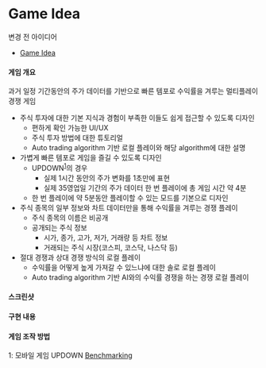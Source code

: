 # Game Idea

변경 전 아이디어
- [Game Idea](Past_Game_Idea.md)

#### 게임 개요
과거 일정 기간동안의 주가 데이터를 기반으로 빠른 템포로 수익률을 겨루는 멀티플레이 경쟁 게임
- 주식 투자에 대한 기본 지식과 경험이 부족한 이들도 쉽게 접근할 수 있도록 디자인
    + 편하게 확인 가능한 UI/UX
    + 주식 투자 방법에 대한 튜토리얼
    + Auto trading algorithm 기반 로컬 플레이와 해당 algorithm에 대한 설명
- 가볍게 빠른 템포로 게임을 즐길 수 있도록 디자인
    + UPDOWN<sup>[1](#footnote_1)</sup>의 경우
        * 실제 1시간 동안의 주가 변화를 1초만에 표현
        * 실제 35영업일 기간의 주가 데이터 한 번 플레이에 총 게임 시간 약 4분
    + 한 번 플레이에 약 5분동안 플레이할 수 있는 모드를 기본으로 디자인
- 주식 종목의 일부 정보와 차트 데이터만을 통해 수익률을 겨루는 경쟁 플레이
    + 주식 종목의 이름은 비공개
    + 공개되는 주식 정보
        * 시가, 종가, 고가, 저가, 거래량 등 차트 정보
        * 거래되는 주식 시장(코스피, 코스닥, 나스닥 등)
- 절대 경쟁과 상대 경쟁 방식의 로컬 플레이
    + 수익률을 어떻게 높게 가져갈 수 있느냐에 대한 솔로 로컬 플레이
    + Auto trading algorithm 기반 AI와의 수익률 경쟁을 하는 경쟁 로컬 플레이

#### 스크린샷

#### 구현 내용

#### 게임 조작 방법


<a name="footnote_1">1</a>: 모바일 게임 UPDOWN [Benchmarking](Benchmarks.md)
